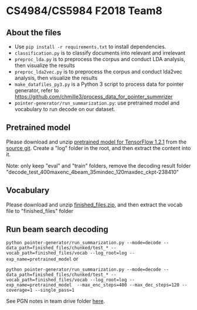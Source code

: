 # CS4984/CS5984 F2018 Team8

## About the files
- Use `pip install -r requirements.txt` to install dependencies.
- `classification.py` is to classify documents into relevant and irrelevant
- `preproc_lda.py` is to preprocess the corpus and conduct LDA analysis, then visualize the results
- `preproc_lda2vec.py` is to preprocess the corpus and conduct lda2vec analysis, then visualize the results
- `make_datafiles_py3.py` is a Python 3 script to process data for pointer generator, refer to https://github.com/chmille3/process_data_for_pointer_summrizer
- `pointer-generator/run_summarization.py`: use pretrained model and vocabulary to run decode on our dataset.

## Pretrained model
Please download and unzip [pretrained model for TensorFlow 1.2.1](https://drive.google.com/file/d/0B7pQmm-OfDv7ZUhHZm9ZWEZidDg/view) from the [source git](https://github.com/abisee/pointer-generator). Create a "log" folder in the root, and then extract the content into it.

Note: only keep "eval" and "train" folders, remove the decoding result folder "decode_test_400maxenc_4beam_35mindec_120maxdec_ckpt-238410"

## Vocabulary
Please download and unzip [finished_files.zip](https://drive.google.com/uc?id=0BzQ6rtO2VN95a0c3TlZCWkl3aU0&export=download), and then extract the vocab file to "finished_files" folder


## Run beam search decoding
`python pointer-generator/run_summarization.py --mode=decode --data_path=finished_files/chunked/test_* --vocab_path=finished_files/vocab --log_root=log --exp_name=pretrained_model` or

`python pointer-generator/run_summarization.py --mode=decode --data_path=finished_files/chunked/test_* --vocab_path=finished_files/vocab --log_root=log --exp_name=pretrained_model  --max_enc_steps=400 --max_dec_steps=120 --coverage=1 --single_pass=1`

See PGN notes in team drive folder [here](https://docs.google.com/document/d/1NBGj4VNMaDFwaC9hH2kEocSUTVGJ_36x6D7ckX08EXU/).

